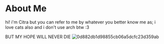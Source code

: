 # About Me

hi! i'm Citra but you can refer to me by whatever you better know me as;
i love cats also and i don't use arch btw :3

BUT MY HOPE WILL NEVER DIE
![0d882db1d98855cb06a5dcfc23d359ab](https://github.com/user-attachments/assets/54ef008e-55e9-4be3-9c32-8f9123c4c26e)
